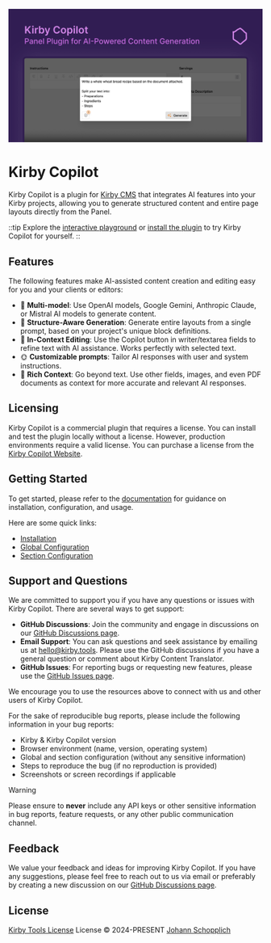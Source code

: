 [![Kirby Copilot](./.github/social-card.png)](https://kirby.tools/copilot)

# Kirby Copilot

Kirby Copilot is a plugin for [Kirby CMS](https://getkirby.com) that integrates AI features into your Kirby projects, allowing you to generate structured content and entire page layouts directly from the Panel.

::tip
Explore the [interactive playground](https://try.kirbycopilot.com) or [install the plugin](https://kirby.tools/docs/copilot/getting-started/installation) to try Kirby Copilot for yourself.
::

## Features

The following features make AI-assisted content creation and editing easy for you and your clients or editors:

- 🦙 **Multi-model**: Use OpenAI models, Google Gemini, Anthropic Claude, or Mistral AI models to generate content.
- 🧱 **Structure-Aware Generation**: Generate entire layouts from a single prompt, based on your project's unique block definitions.
- 📇 **In-Context Editing**: Use the Copilot button in writer/textarea fields to refine text with AI assistance. Works perfectly with selected text.
- 🌞 **Customizable prompts**: Tailor AI responses with user and system instructions.
- 🎀 **Rich Context**: Go beyond text. Use other fields, images, and even PDF documents as context for more accurate and relevant AI responses.

## Licensing

Kirby Copilot is a commercial plugin that requires a license. You can install and test the plugin locally without a license. However, production environments require a valid license. You can purchase a license from the [Kirby Copilot Website](https://kirby.tools/copilot/buy).

## Getting Started

To get started, please refer to the [documentation](https://kirby.tools/docs/copilot/getting-started) for guidance on installation, configuration, and usage.

Here are some quick links:

- [Installation](https://kirby.tools/docs/copilot/getting-started/installation)
- [Global Configuration](https://kirby.tools/docs/copilot/configuration/global)
- [Section Configuration](https://kirby.tools/docs/copilot/configuration/section)

## Support and Questions

We are committed to support you if you have any questions or issues with Kirby Copilot. There are several ways to get support:

- **GitHub Discussions**: Join the community and engage in discussions on our [GitHub Discussions page](https://github.com/kirby-tools/community/discussions).
- **Email Support**: You can ask questions and seek assistance by emailing us at [hello@kirby.tools](mailto:hello@kirby.tools). Please use the GitHub discussions if you have a general question or comment about Kirby Content Translator.
- **GitHub Issues**: For reporting bugs or requesting new features, please use the [GitHub Issues page](https://github.com/kirby-tools/community/issues).

We encourage you to use the resources above to connect with us and other users of Kirby Copilot.

For the sake of reproducible bug reports, please include the following information in your bug reports:

- Kirby & Kirby Copilot version
- Browser environment (name, version, operating system)
- Global and section configuration (without any sensitive information)
- Steps to reproduce the bug (if no reproduction is provided)
- Screenshots or screen recordings if applicable

> [!WARNING]
> Please ensure to **never** include any API keys or other sensitive information in bug reports, feature requests, or any other public communication channel.

## Feedback

We value your feedback and ideas for improving Kirby Copilot. If you have any suggestions, please feel free to reach out to us via email or preferably by creating a new discussion on our [GitHub Discussions page](https://github.com/kirby-tools/community/discussions).

## License

[Kirby Tools License](./LICENSE.md) License © 2024-PRESENT [Johann Schopplich](https://github.com/johannschopplich)
